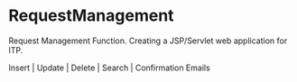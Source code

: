 # RequestManagement
Request Management Function. Creating a JSP/Servlet web application for ITP. 

Insert | Update | Delete | Search | Confirmation Emails
